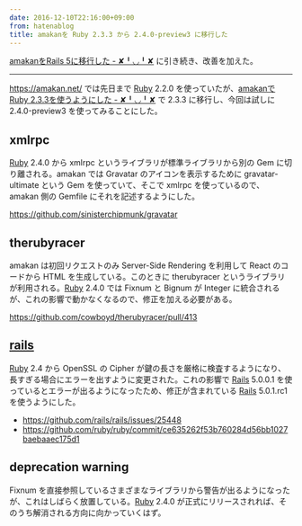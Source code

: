 ```yaml
---
date: 2016-12-10T22:16:00+09:00
from: hatenablog
title: amakanを Ruby 2.3.3 から 2.4.0-preview3 に移行した
---
```


<p><a href="http://r7kamura.hatenablog.com/entry/2016/12/10/045755">amakanをRails 5に移行した - ✘╹◡╹✘</a> に引き続き、改善を加えた。</p>

<hr />

<p><a href="https://amakan.net/">https://amakan.net/</a> では先日まで <a class="keyword" href="http://d.hatena.ne.jp/keyword/Ruby">Ruby</a> 2.2.0 を使っていたが、<a href="http://r7kamura.hatenablog.com/entry/2016/12/09/201115">amakanでRuby 2.3.3を使うようにした - ✘╹◡╹✘</a> で 2.3.3 に移行し、今回は試しに 2.4.0-preview3 を使ってみることにした。</p>

<h2>xmlrpc</h2>

<p><a class="keyword" href="http://d.hatena.ne.jp/keyword/Ruby">Ruby</a> 2.4.0 から xmlrpc というライブラリが標準ライブラリから別の Gem に切り離される。amakan では Gravatar のアイコンを表示するために gravatar-ultimate という Gem を使っていて、そこで xmlrpc を使っているので、amakan 側の Gemfile にそれを記述するようにした。</p>

<p><a href="https://github.com/sinisterchipmunk/gravatar">https://github.com/sinisterchipmunk/gravatar</a></p>

<h2>therubyracer</h2>

<p>amakan は初回リクエストのみ Server-Side Rendering を利用して React のコードから HTML を生成している。このときに therubyracer というライブラリが利用される。<a class="keyword" href="http://d.hatena.ne.jp/keyword/Ruby">Ruby</a> 2.4.0 では Fixnum と Bignum が Integer に統合されるが、これの影響で動かなくなるので、修正を加える必要がある。</p>

<p><a href="https://github.com/cowboyd/therubyracer/pull/413">https://github.com/cowboyd/therubyracer/pull/413</a></p>

<h2><a class="keyword" href="http://d.hatena.ne.jp/keyword/rails">rails</a></h2>

<p><a class="keyword" href="http://d.hatena.ne.jp/keyword/Ruby">Ruby</a> 2.4 から OpenSSL の Cipher が鍵の長さを厳格に検査するようになり、長すぎる場合にエラーを出すように変更された。これの影響で <a class="keyword" href="http://d.hatena.ne.jp/keyword/Rails">Rails</a> 5.0.0.1 を使っているとエラーが出るようになったため、修正が含まれている <a class="keyword" href="http://d.hatena.ne.jp/keyword/Rails">Rails</a> 5.0.1.rc1 を使うようにした。</p>

<ul>
<li><a href="https://github.com/rails/rails/issues/25448">https://github.com/rails/rails/issues/25448</a></li>
<li><a href="https://github.com/ruby/ruby/commit/ce635262f53b760284d56bb1027baebaaec175d1">https://github.com/ruby/ruby/commit/ce635262f53b760284d56bb1027baebaaec175d1</a></li>
</ul>


<h2>deprecation warning</h2>

<p>Fixnum を直接参照しているさまざまなライブラリから警告が出るようになったが、これはしばらく放置している。<a class="keyword" href="http://d.hatena.ne.jp/keyword/Ruby">Ruby</a> 2.4.0 が正式にリリースされれば、そのうち解消される方向に向かっていくはず。</p>

